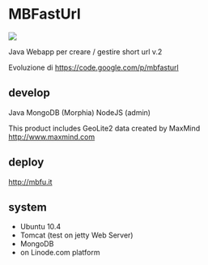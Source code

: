 MBFastUrl
=========

<img src="https://www.codeship.io/projects/8cff5a30-5b61-0131-8528-3672df6788f6/status"/>

Java Webapp per creare / gestire short url v.2

Evoluzione di https://code.google.com/p/mbfasturl

develop	
-------------

Java
MongoDB (Morphia)
NodeJS (admin)

This product includes GeoLite2 data created by MaxMind http://www.maxmind.com

deploy 
-------

<a href="http://mbfu.it">http://mbfu.it</a>


system 
-------
- Ubuntu 10.4
- Tomcat (test on jetty Web Server)
- MongoDB
- on Linode.com platform




